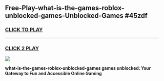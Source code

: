 
## Free-Play-what-is-the-games-roblox-unblocked-games-Unblocked-Games #45zdf
<h3>
<a href="https://news.freeplayer.one?title=what-is-the-games-roblox-unblocked-games&ref=8M">CLICK TO PLAY</a></h3>
<hr>

<h3>
<a href="https://news.freeplayer.one?title=what-is-the-games-roblox-unblocked-games&ref=8M">CLICK 2 PLAY</a>
  
</h3>

<a href="https://news.freeplayer.one?title=what-is-the-games-roblox-unblocked-games&ref=8M"><img src="https://clearcache.store/games.png"></a>


**what-is-the-games-roblox-unblocked-games games unblocked: Your Gateway to Fun and Accessible Online Gaming**
